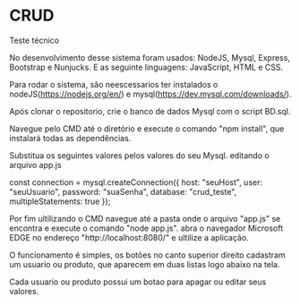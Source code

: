 # CRUD
Teste técnico

No desenvolvimento desse sistema foram usados: NodeJS, Mysql, Express, Bootstrap e Nunjucks. E as seguinte linguagens: JavaScript, HTML e CSS.

Para rodar o sistema, são neescessarios ter instalados o nodeJS(https://nodejs.org/en/) e mysql(https://dev.mysql.com/downloads/).

Após clonar o repositorio, crie o banco de dados Mysql com o script BD.sql. 

Navegue pelo CMD até o diretório e execute o comando "npm install", que instalará todas as dependências.

Substitua os seguintes valores pelos valores do seu Mysql. editando o arquivo app.js

const connection = mysql.createConnection({
    host: "seuHost",
    user: "seuUsuario",
    password: "suaSenha",
    database: "crud_teste",
    multipleStatements: true
});

Por fim ultilizando o CMD navegue até a pasta onde o arquivo "app.js" se encontra e execute o comando "node app.js". abra o navegador Microsoft EDGE no endereço "http://localhost:8080/" e ultilize a aplicação.

O funcionamento é simples, os botões no canto superior direito cadastram um usuario ou produto, que aparecem em duas listas logo abaixo na tela.

Cada usuario ou produto possui um botao para apagar ou editar seus valores.
